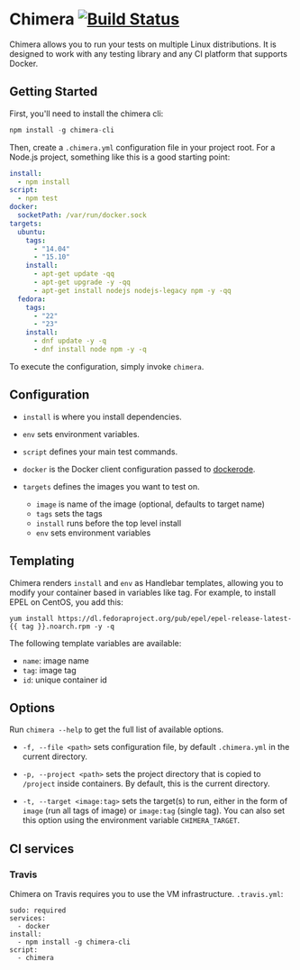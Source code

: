 # Chimera [![Build Status](https://travis-ci.org/jgillich/chimera.svg)](https://travis-ci.org/jgillich/chimera)

Chimera allows you to run your tests on multiple Linux distributions. It is designed
to work with any testing library and any CI platform that supports Docker.

## Getting Started

First, you'll need to install the chimera cli:

```javascript
npm install -g chimera-cli
```

Then, create a `.chimera.yml` configuration file in your project root. For a
Node.js project, something like this is a good starting point:

```yaml
install:
  - npm install
script:
  - npm test
docker:
  socketPath: /var/run/docker.sock
targets:
  ubuntu:
    tags:
      - "14.04"
      - "15.10"
    install:
      - apt-get update -qq
      - apt-get upgrade -y -qq
      - apt-get install nodejs nodejs-legacy npm -y -qq
  fedora:
    tags:
      - "22"
      - "23"
    install:
      - dnf update -y -q
      - dnf install node npm -y -q
```

To execute the configuration, simply invoke `chimera`.

## Configuration

* `install` is where you install dependencies.

* `env` sets environment variables.

* `script` defines your main test commands.

* `docker` is the Docker client configuration passed to [dockerode](https://github.com/apocas/dockerode).

* `targets` defines the images you want to test on.

    * `image` is name of the image (optional, defaults to target name)
    * `tags` sets the tags
    * `install` runs before the top level install
    * `env` sets environment variables

## Templating

Chimera renders `install` and `env` as Handlebar templates, allowing you to
modify your container based in variables like tag. For example, to install EPEL
on CentOS, you add this:

```
yum install https://dl.fedoraproject.org/pub/epel/epel-release-latest-{{ tag }}.noarch.rpm -y -q
```

The following template variables are available:

* `name`: image name
* `tag`: image tag
* `id`: unique container id

## Options

Run `chimera --help` to get the full list of available options.

* `-f, --file <path>` sets configuration file, by default `.chimera.yml` in the current directory.

* `-p, --project <path>` sets the project directory that is copied to `/project` inside containers.
  By default, this is the current directory.

* `-t, --target <image:tag>` sets the target(s) to run, either in the form of `image`
  (run all tags  of image) or `image:tag` (single tag). You can also set this
  option using the environment variable `CHIMERA_TARGET`.

## CI services

### Travis
Chimera on Travis requires you to use the VM infrastructure. `.travis.yml`:
```
sudo: required
services:
  - docker
install:
  - npm install -g chimera-cli
script:
  - chimera
```

